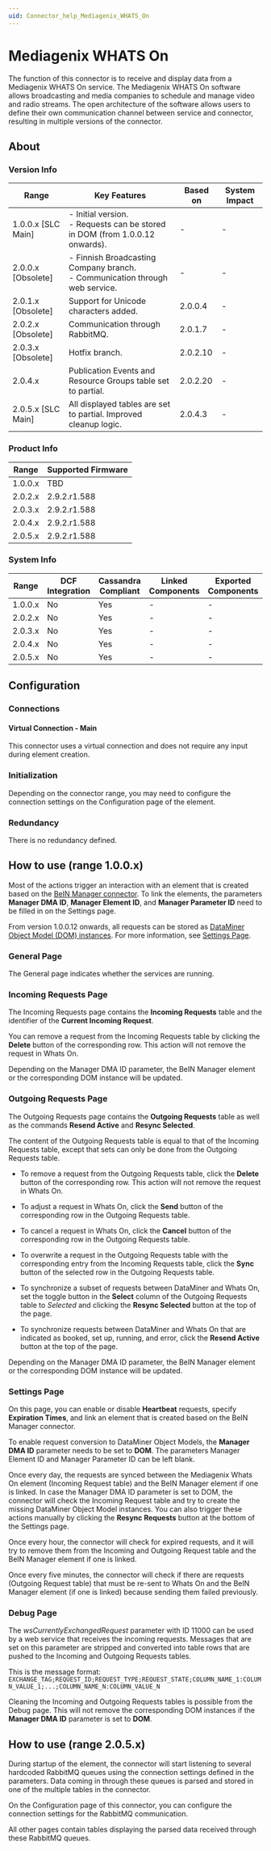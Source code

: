 ```yaml
---
uid: Connector_help_Mediagenix_WHATS_On
---
```


# Mediagenix WHATS On

The function of this connector is to receive and display data from a Mediagenix WHATS On service. The Mediagenix WHATS On software allows broadcasting and media companies to schedule and manage video and radio streams. The open architecture of the software allows users to define their own communication channel between service and connector, resulting in multiple versions of the connector.

## About

### Version Info

| Range              | Key Features                                                                    | Based on | System Impact |
|--------------------|---------------------------------------------------------------------------------|----------|---------------|
| 1.0.0.x [SLC Main] | - Initial version. <br>- Requests can be stored in DOM (from 1.0.0.12 onwards). | -        | -             |
| 2.0.0.x [Obsolete] | - Finnish Broadcasting Company branch. <br>- Communication through web service. | -        | -             |
| 2.0.1.x [Obsolete] | Support for Unicode characters added.                                           | 2.0.0.4  | -             |
| 2.0.2.x [Obsolete] | Communication through RabbitMQ.                                                 | 2.0.1.7  | -             |
| 2.0.3.x [Obsolete] | Hotfix branch.                                                                  | 2.0.2.10 | -             |
| 2.0.4.x            | Publication Events and Resource Groups table set to partial.                    | 2.0.2.20 | -             |
| 2.0.5.x [SLC Main] | All displayed tables are set to partial. Improved cleanup logic.                | 2.0.4.3  | -             |

### Product Info

| Range     | Supported Firmware     |
|-----------|------------------------|
| 1.0.0.x   | TBD                    |
| 2.0.2.x   | 2.9.2.r1.588           |
| 2.0.3.x   | 2.9.2.r1.588           |
| 2.0.4.x   | 2.9.2.r1.588           |
| 2.0.5.x   | 2.9.2.r1.588           |

### System Info

| Range     | DCF Integration     | Cassandra Compliant     | Linked Components     | Exported Components     |
|-----------|---------------------|-------------------------|-----------------------|-------------------------|
| 1.0.0.x   | No                  | Yes                     | -                     | -                       |
| 2.0.2.x   | No                  | Yes                     | -                     | -                       |
| 2.0.3.x   | No                  | Yes                     | -                     | -                       |
| 2.0.4.x   | No                  | Yes                     | -                     | -                       |
| 2.0.5.x   | No                  | Yes                     | -                     | -                       |

## Configuration

### Connections

#### Virtual Connection - Main

This connector uses a virtual connection and does not require any input during element creation.

### Initialization

Depending on the connector range, you may need to configure the connection settings on the Configuration page of the element.

### Redundancy

There is no redundancy defined.

## How to use (range 1.0.0.x)

Most of the actions trigger an interaction with an element that is created based on the [BeIN Manager connector](https://catalog.dataminer.services/details/connector/3437). To link the elements, the parameters **Manager DMA ID**, **Manager Element ID**, and **Manager Parameter ID** need to be filled in on the Settings page.

From version 1.0.0.12 onwards, all requests can be stored as [DataMiner Object Model (DOM) instances](https://docs.dataminer.services/user-guide/Advanced_Modules/DOM/DOM.html). For more information, see [Settings Page](#settings-page).

### General Page

The General page indicates whether the services are running.

### Incoming Requests Page

The Incoming Requests page contains the **Incoming Requests** table and the identifier of the **Current Incoming Request**.

You can remove a request from the Incoming Requests table by clicking the **Delete** button of the corresponding row. This action will not remove the request in Whats On.

Depending on the Manager DMA ID parameter, the BeIN Manager element or the corresponding DOM instance will be updated.

### Outgoing Requests Page

The Outgoing Requests page contains the **Outgoing Requests** table as well as the commands **Resend Active** and **Resync Selected**.

The content of the Outgoing Requests table is equal to that of the Incoming Requests table, except that sets can only be done from the Outgoing Requests table.

- To remove a request from the Outgoing Requests table, click the **Delete** button of the corresponding row. This action will not remove the request in Whats On.

- To adjust a request in Whats On, click the **Send** button of the corresponding row in the Outgoing Requests table.

- To cancel a request in Whats On, click the **Cancel** button of the corresponding row in the Outgoing Requests table.

- To overwrite a request in the Outgoing Requests table with the corresponding entry from the Incoming Requests table, click the **Sync** button of the selected row in the Outgoing Requests table.

- To synchronize a subset of requests between DataMiner and Whats On, set the toggle button in the **Select** column of the Outgoing Requests table to *Selected* and clicking the **Resync Selected** button at the top of the page.

- To synchronize requests between DataMiner and Whats On that are indicated as booked, set up, running, and error, click the **Resend Active** button at the top of the page.

Depending on the Manager DMA ID parameter, the BeIN Manager element or the corresponding DOM instance will be updated.

### Settings Page

On this page, you can enable or disable **Heartbeat** requests, specify **Expiration Times**, and link an element that is created based on the BeIN Manager connector.

To enable request conversion to DataMiner Object Models, the **Manager DMA ID** parameter needs to be set to **DOM**. The parameters Manager Element ID and Manager Parameter ID can be left blank.

Once every day, the requests are synced between the Mediagenix Whats On element (Incoming Request table) and the BeIN Manager element if one is linked. In case the Manager DMA ID parameter is set to DOM, the connector will check the Incoming Request table and try to create the missing DataMiner Object Model instances. You can also trigger these actions manually by clicking the **Resync Requests** button at the bottom of the Settings page.

Once every hour, the connector will check for expired requests, and it will try to remove them from the Incoming and Outgoing Request table and the BeIN Manager element if one is linked.

Once every five minutes, the connector will check if there are requests (Outgoing Request table) that must be re-sent to Whats On and the BeIN Manager element (if one is linked) because sending them failed previously.

### Debug Page

The *wsCurrentlyExchangedRequest* parameter with ID 11000 can be used by a web service that receives the incoming requests. Messages that are set on this parameter are stripped and converted into table rows that are pushed to the Incoming and Outgoing Requests tables.

This is the message format:
`EXCHANGE_TAG;REQUEST_ID;REQUEST_TYPE;REQUEST_STATE;COLUMN_NAME_1:COLUMN_VALUE_1;...;COLUMN_NAME_N:COLUMN_VALUE_N`

Cleaning the Incoming and Outgoing Requests tables is possible from the Debug page. This will not remove the corresponding DOM instances if the **Manager DMA ID** parameter is set to **DOM**.

## How to use (range 2.0.5.x)

During startup of the element, the connector will start listening to several hardcoded RabbitMQ queues using the connection settings defined in the parameters. Data coming in through these queues is parsed and stored in one of the multiple tables in the connector.

On the Configuration page of this connector, you can configure the connection settings for the RabbitMQ communication.

All other pages contain tables displaying the parsed data received through these RabbitMQ queues.

